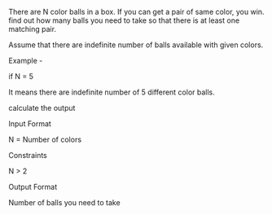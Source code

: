There are N color balls in a box. If you can get a pair of same color, you win. find out how many balls you need to take so that there is at least one matching pair.

Assume that there are indefinite number of balls available with given colors.

Example -

if N = 5

It means there are indefinite number of 5 different color balls.

calculate the output

Input Format

N = Number of colors

Constraints

N > 2

Output Format

Number of balls you need to take